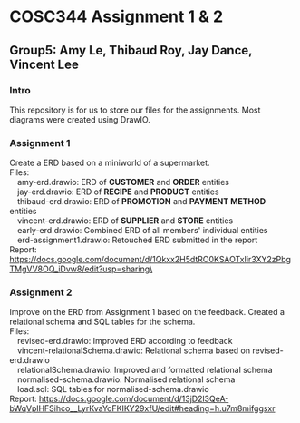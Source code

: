 # COSC344 Assignment 1 & 2
## Group5: Amy Le, Thibaud Roy, Jay Dance, Vincent Lee

### Intro
This repository is for us to store our files for the assignments. Most diagrams were created using DrawIO.

### Assignment 1
Create a ERD based on a miniworld of a supermarket.\
Files:\
&emsp;amy-erd.drawio: ERD of **CUSTOMER** and **ORDER** entities\
&emsp;jay-erd.drawio: ERD of **RECIPE** and **PRODUCT** entities\
&emsp;thibaud-erd.drawio: ERD of **PROMOTION** and **PAYMENT METHOD** entities\
&emsp;vincent-erd.drawio: ERD of **SUPPLIER** and **STORE** entities\
&emsp;early-erd.drawio: Combined ERD of all members' individual entities\
&emsp;erd-assignment1.drawio: Retouched ERD submitted in the report\
Report: https://docs.google.com/document/d/1Qkxx2H5dtRO0KSAOTxIir3XY2zPbgTMgVV8OQ_iDvw8/edit?usp=sharing\

### Assignment 2
Improve on the ERD from Assignment 1 based on the feedback. Created a relational schema and SQL tables for the schema.\
Files:\
&emsp;revised-erd.drawio: Improved ERD according to feedback\
&emsp;vincent-relationalSchema.drawio: Relational schema based on revised-erd.drawio\
&emsp;relationalSchema.drawio: Improved and formatted relational schema\
&emsp;normalised-schema.drawio: Normalised relational schema\
&emsp;load.sql: SQL tables for normalised-schema.drawio\
Report: https://docs.google.com/document/d/13jD2l3QeA-bWqVplHFSihco__LyrKvaYoFKIKY29xfU/edit#heading=h.u7m8mifggsxr